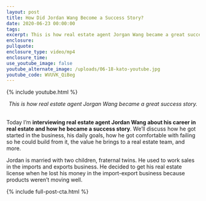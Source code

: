 ```yaml
---
layout: post
title: How Did Jordan Wang Become a Success Story?
date: 2020-06-23 00:00:00
tags:
excerpt: This is how real estate agent Jorgan Wang became a great success story.
enclosure:
pullquote:
enclosure_type: video/mp4
enclosure_time:
use_youtube_image: false
youtube_alternate_image: /uploads/06-18-kato-youtube.jpg
youtube_code: WVUVK_QiBeg
---
```


{% include youtube.html %}

<center><em>This is how real estate agent Jorgan Wang became a great success story.</em></center>

<br>Today I’m **interviewing real estate agent Jordan Wang about his career in real estate and how he became a success story**. We’ll discuss how he got started in the business, his daily goals, how he got comfortable with failing so he could build from it, the value he brings to a real estate team, and more.

Jordan is married with two children, fraternal twins. He used to work sales in the imports and exports business. He decided to get his real estate license when he lost his money in the import-export business because products weren’t moving well.

{% include full-post-cta.html %}